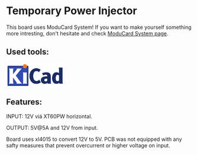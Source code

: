 # Temporary Power Injector

This board uses ModuCard System! If you want to make yourself something more intresting, don't hesitate and check [ModuCard System page](https://github.com/KoNarRobotics/ModuCard-base-module).

## Used tools:
<img align="center" height="64" src="img/logos/KiCad.png">

## Features:

INPUT: 12V viá XT60PW horizontal.

OUTPUT: 5V@5A and 12V from input.

Board uses xl4015 to convert 12V to 5V. PCB was not equipped with any safty measures that prevent overcurrent or higher voltage on input.
